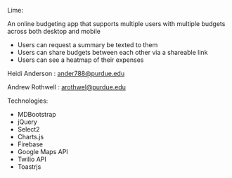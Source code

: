 Lime:

An online budgeting app that supports multiple users with multiple budgets across both desktop and mobile

* Users can request a summary be texted to them
* Users can share budgets between each other via a shareable link
* Users can see a heatmap of their expenses

Heidi Anderson : ander788@purdue.edu

Andrew Rothwell : arothwel@purdue.edu

Technologies:

* MDBootstrap
* jQuery
* Select2
* Charts.js
* Firebase
* Google Maps API
* Twilio API
* Toastrjs
